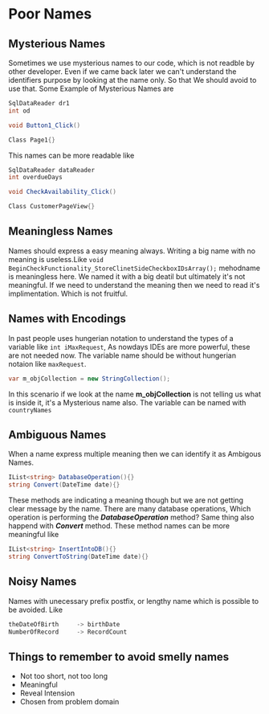 # Poor Names

## Mysterious Names

Sometimes we use mysterious names to our code, which is not readble by other developer. Even if we came back later we can't understand the identifiers purpose by looking at the name only. So that We should avoid to use that. Some Example of Mysterious Names are

```C#
SqlDataReader dr1
int od

void Button1_Click()

Class Page1{}
```

This names can be more readable like

``` C#
SqlDataReader dataReader
int overdueDays

void CheckAvailability_Click()

Class CustomerPageView{}
```

## Meaningless Names

Names should express a easy meaning always. Writing a big name with no meaning is useless.Like `void BeginCheckFunctionality_StoreClinetSideCheckboxIDsArray();` mehodname is meaningless here. We named it with a big deatil but ultimately it's not meaningful. If we need to understand the meaning then we need to read it's implimentation. Which is not fruitful.

## Names with Encodings

In past people uses hungerian notation to understand the types of a variable like `int iMaxRequest`, As nowdays IDEs are more powerful, these are not needed now. The variable name should be without hungerian notaion like `maxRequest`.

```C#
var m_objCollection = new StringCollection();
```

In this scenario if we look at the name **m_objCollection** is not telling us what is inside it, it's a Mysterious name also. The variable can be named with `countryNames`

## Ambiguous Names

When a name express multiple meaning then we can identify it as Ambigous Names.

```C#
IList<string> DatabaseOperation(){}
string Convert(DateTime date){}
```

These methods are indicating a meaning though but we are not getting clear message by the name. There are many database operations, Which operation is performing the _**DatabaseOperation**_ method? Same thing also happend with _**Convert**_ method. These method names can be more meaningful like

```C#
IList<string> InsertIntoDB(){}
string ConvertToString(DateTime date){}
```

## Noisy Names

Names with unecessary prefix postfix, or lengthy name which is possible to be avoided. Like

```C#
theDateOfBirth     -> birthDate
NumberOfRecord     -> RecordCount
```

## Things to remember to avoid smelly names

* Not too short, not too long
* Meaningful
* Reveal Intension
* Chosen from problem domain
